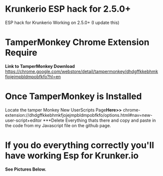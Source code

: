 # Krunkerio ESP hack for 2.5.0+
ESP hack for Krunkerio Working on 2.5.0+ (I update this) 

# TamperMonkey Chrome Extension Require
**Link to TamperMonkey Download**
https://chrome.google.com/webstore/detail/tampermonkey/dhdgffkkebhmkfjojejmpbldmpobfkfo?hl=en

# Once TamperMonkey is Installed

Locate the tamper Monkey New UserScripts Page**Here>>** chrome-extension://dhdgffkkebhmkfjojejmpbldmpobfkfo/options.html#nav=new-user-script+editor
***Delete Everything thats there and copy and paste in the code from my Javascript file on the github page.

# If you do everything correctly you'll have working Esp for Krunker.io
**See Pictures Below.**

